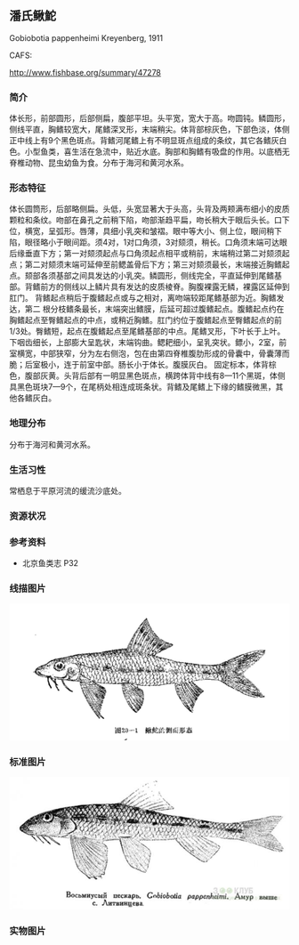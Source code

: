 ## 潘氏鳅鮀

Gobiobotia pappenheimi  Kreyenberg, 1911

CAFS:

<http://www.fishbase.org/summary/47278>

### 简介

体长形，前部圆形，后部侧扁，腹部平坦。头平宽，宽大于高。吻圆钝。鳞圆形，侧线平直，胸鳍较宽大，尾鳍深叉形，末端稍尖。体背部棕灰色，下部色淡，体侧正中线上有9个黑色斑点。背鳍河尾鳍上有不明显斑点组成的条纹，其它各鳍灰白色。小型鱼类，喜生活在急流中，贴近水底。胸部和胸鳍有吸盘的作用。以底栖无脊椎动物、昆虫幼鱼为食。分布于海河和黄河水系。

### 形态特征

体长圆筒形，后部略侧扁。头低，头宽显著大于头高，头背及两颊满布细小的皮质颗粒和条纹。吻部在鼻孔之前稍下陷，吻部渐趋平扁，吻长稍大于眼后头长。口下位，横宽，呈弧形。唇薄，具细小乳突和皱褶。眼中等大小、侧上位，眼间稍下陷，眼径略小于眼间距。须4对，1对口角须，3对颏须，稍长。口角须末端可达眼后缘垂直下方；第一对颏须起点与口角须起点相平或稍前，末端稍过第二对颏须起点；第二对颏须末端可延伸至前鳃盖骨后下方；第三对颏须最长，末端接近胸鳍起点。颏部各须基部之间具发达的小乳突。鳞圆形，侧线完全，平直延伸到尾鳍基部。背鳍前方的侧线以上鳞片具有发达的皮质棱脊。胸腹裸露无鳞，裸露区延伸到肛门。
背鳍起点稍后于腹鳍起点或与之相对，离吻端较距尾鳍基部为近。胸鳍发达，第二 根分枝鳍条最长，末端突出鳍膜，后延可超过腹鳍起点。腹鳍起点约在胸鳍起点至臀鳍起点的中点，或稍近胸鳍。肛门约位于腹鳍起点至臀鳍起点的前1/3处。臀鳍短，起点在腹鳍起点至尾鳍基部的中点。尾鳍叉形，下叶长于上叶。
下咽齿细长，上部膨大呈匙状，末端钩曲。鳃耙细小，呈乳突状。鳔小，2室，前室横宽，中部狭窄，分为左右侧泡，包在由第四脊椎腹肋形成的骨囊中，骨囊薄而脆；后室极小，连于前室中部。肠长小于体长。腹膜灰白。
固定标本，体背棕色，腹部灰黄。头背后部有一明显黑色斑点，横跨体背中线有8—11个黑斑，体侧具黑色斑块7—9个，在尾柄处相连成斑条状。背鳍及尾鳍上下缘的鳍膜微黑，其他各鳍灰白。

### 地理分布

分布于海河和黄河水系。

### 生活习性

常栖息于平原河流的缓流沙底处。

### 资源状况

### 参考资料

- 北京鱼类志 P32

### 线描图片

![图片](photos/潘氏鳅鮀.jpg)

### 标准图片

![图片](photos/潘氏鳅鮀A.jpg)

### 实物图片

